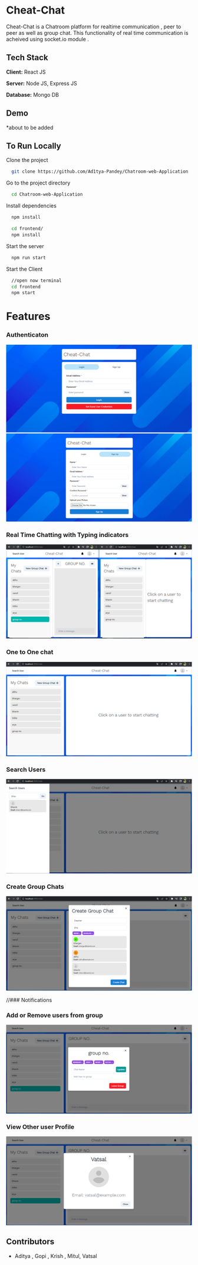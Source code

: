 
# Cheat-Chat

Cheat-Chat is a Chatroom platform for realtime communication , peer to peer as well as group chat. This functionality of real time communication is acheived using socket.io module .

## Tech Stack

**Client:** React JS

**Server:** Node JS, Express JS

**Database:** Mongo DB
  
## Demo

*about to be added
## To Run Locally

Clone the project

```bash
  git clone https://github.com/Ad1tya-Pandey/Chatroom-web-Application
```

Go to the project directory

```bash
  cd Chatroom-web-Application
```

Install dependencies

```bash
  npm install
```

```bash
  cd frontend/
  npm install
```

Start the server

```bash
  npm run start
```
Start the Client

```bash
  //open now terminal
  cd frontend
  npm start
```

  
# Features

### Authenticaton
![](https://github.com/Ad1tya-Pandey/Chatroom-web-Application/blob/main/screenshots/authentication.png)
![](https://github.com/Ad1tya-Pandey/Chatroom-web-Application/blob/main/screenshots/signup.png)

### Real Time Chatting with Typing indicators
![](https://github.com/Ad1tya-Pandey/Chatroom-web-Application/blob/main/screenshots/chatting.png)

### One to One chat
![](https://github.com/Ad1tya-Pandey/Chatroom-web-Application/blob/main/screenshots/1to1chat.png)

### Search Users
![](https://github.com/Ad1tya-Pandey/Chatroom-web-Application/blob/main/screenshots/searchusers.png)

### Create Group Chats
![](https://github.com/Ad1tya-Pandey/Chatroom-web-Application/blob/main/screenshots/creategroupchat.png)

//### Notifications 

### Add or Remove users from group
![](https://github.com/Ad1tya-Pandey/Chatroom-web-Application/blob/main/screenshots/managegroup.png)

### View Other user Profile
![](https://github.com/Ad1tya-Pandey/Chatroom-web-Application/blob/main/screenshots/viewprofile.png)

## Contributors
- Aditya , Gopi , Krish , Mitul, Vatsal


  
